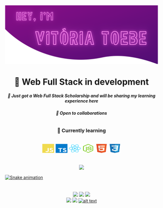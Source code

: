 ![alt text](top.svg)
<div align="center">
  

# 🌱 Web Full Stack in development
##### 🚀 Just got a Web Full Stack Scholarship and will be sharing my learning experience here
##### 👯 Open to collaborations

</div>

  #
  
<h3 align="center">       🧠 Currently learning    </h3>
<div align="center" style="display: inline_block"><br>
  <img align="center" alt="Rafa-Js" height="30" width="40" src="https://raw.githubusercontent.com/devicons/devicon/master/icons/javascript/javascript-plain.svg">
  <img align="center" alt="Rafa-Ts" height="30" width="40" src="https://raw.githubusercontent.com/devicons/devicon/master/icons/typescript/typescript-plain.svg">
  <img align="center" alt="Rafa-React" height="30" width="40" src="https://raw.githubusercontent.com/devicons/devicon/master/icons/react/react-original.svg">
  <img align="center" alt="node" height="30" width="40" src="https://raw.githubusercontent.com/devicons/devicon/9f4f5cdb393299a81125eb5127929ea7bfe42889/icons/nodejs/nodejs-plain.svg">
  <img align="center" alt="Rafa-HTML" height="30" width="40" src="https://raw.githubusercontent.com/devicons/devicon/master/icons/html5/html5-original.svg">
  <img align="center" alt="Rafa-CSS" height="30" width="40" src="https://raw.githubusercontent.com/devicons/devicon/master/icons/css3/css3-original.svg">
</div>

#

<div align="center">
  <a href="https://github.com/vtoebe">
  <img height="180em" src="https://github-readme-stats.vercel.app/api?username=vtoebe&show_icons=true&theme=jolly&include_all_commits=true&count_private=true"/>
    
  <!--<img height="180em" src="https://github-readme-stats.vercel.app/api/top-langs/?username=vtoebe&layout=compact&langs_count=5&theme=jolly"/> -->
</div>
  
  ![Snake animation](https://github.com/vtoebe/vtoebe/blob/output/github-contribution-grid-snake.svg)

  #
  
<div align="center"> 
  <a href="https://instagram.com/vtoebe" target="_blank"><img src="https://img.shields.io/badge/Instagram-E4405F?style=for-the-badge&logo=instagram&logoColor=white" target="_blank"></a>
  <a href="mailto:vrtoebe@gmail.com"><img src="https://img.shields.io/badge/Gmail-D14836?style=for-the-badge&logo=gmail&logoColor=white" target="_blank"></a>
  <a href="https://www.linkedin.com/in/vtoebe" target="_blank"><img src="https://img.shields.io/badge/LinkedIn-0077B5?style=for-the-badge&logo=linkedin&logoColor=white" target="_blank"></a> 
</div>
  
  <div align="center"> 
  <a href="https://steamcommunity.com/id/vtoebe" target="_blank"><img src="https://img.shields.io/badge/Steam-000000?style=for-the-badge&logo=steam&logoColor=white"></a>
  <a href="https://account.xbox.com/pt-br/profile?gamertag=vtoebe" target="_blank"><img src="https://img.shields.io/badge/Xbox-107C10?style=for-the-badge&logo=xbox&logoColor=white"></a>
    <a href="https://open.spotify.com/user/12147546329" target="_blank"><img src="https://img.shields.io/badge/Spotify-1ED760?&style=for-the-badge&logo=spotify&logoColor=white" target="_blank></a>
</div>

<!--
**vtoebe/vtoebe** is a ✨ _special_ ✨ repository because its `README.md` (this file) appears on your GitHub profile.

Here are some ideas to get you started:

- 🔭 I’m currently working on ...
- 🌱 I’m currently learning ...
- 👯 I’m looking to collaborate on ...
- 🤔 I’m looking for help with ...
- 💬 Ask me about ...
- 📫 How to reach me: ...
- 😄 Pronouns: ...
- ⚡ Fun fact: ...
-->
![alt text](bottom.svg)
